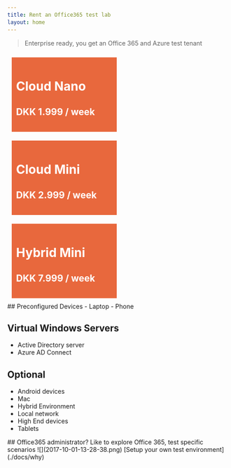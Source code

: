 ```yaml
---
title: Rent an Office365 test lab
layout: home
---
```

> Enterprise ready, you get an Office 365 and Azure test tenant

<style>
.buy{
  color:#ffffff !important; 
  background-color:#E8683D;
  width:220px;
  height:150px;
  padding:10px;
  margin:10px;
  float:left;
}
  .clear{
  clear:both;
  }
</style>



<a href="cloud/nano">
<div class="buy"  >
<h1>Cloud Nano</h1>
<h2>DKK 1.999 / week</h2>
</div> </a>

<a href="cloud/mine">
<div class="buy" >
<h1>Cloud Mini</h1>
<h2>DKK 2.999 / week</h2>
</div> 
</a>

<a href="hybrid/low-range">
<div class="buy" >

<h1>Hybrid Mini</h1>
<h2>DKK 7.999 / week</h2>
</div> 

</a>
<div class="clear"></div>
## Preconfigured Devices  
- Laptop 
- Phone

## Virtual Windows Servers
- Active Directory server
- Azure AD Connect

## Optional
- Android devices
- Mac
- Hybrid Environment
- Local network
- High End devices
- Tablets

<sidebar>
## Office365 administrator?
Like to explore Office 365, test specific scenarios
![](2017-10-01-13-28-38.png)
</sidebar>
[Setup your own test environment](./docs/why)
